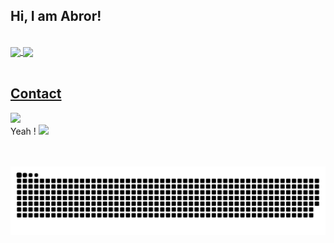 ## Hi, I am Abror! 
</br>

 <div>
  <a href="https://github.com/eagrundy">
   <img align="center" height="170" src="https://github-readme-stats.vercel.app/api/top-langs/?username=abrorbekuz&layout=compact&langs_count=16&theme=dark"/>
  <img align="center" src="https://github-readme-stats.vercel.app/api?username=abrorbekuz&show_icons=true&theme=dark&include_all_commits=true&count_private=true&hide=issues"/>
</div>
  
</br>

## Contact 
<div class="mys"> 
  <a href = "https://t.me/itsmeuknow"><img src="https://cdn-icons-png.flaticon.com/512/3773/3773685.png" target="_blank" width="100px"></a>
 <div style="row"> 
  Yeah !
  <a href = "mailto: splayerme@gmail.com"><img src="https://cdn.icon-icons.com/icons2/2530/PNG/512/gmail_button_icon_151848.png" target="_blank" width="100px"></a>
 </div>
 </br>
</br>
 
  ![Snake animation](https://github.com/abrorbekuz/abrorbekuz/blob/output/github-contribution-grid-snake.svg)
 
</div>

<style>
.mys{
  display: flex;
  flex-direction: column;
 }
 
 .row{
  display: flex;
  flex-direction: row;
 }
</style>

